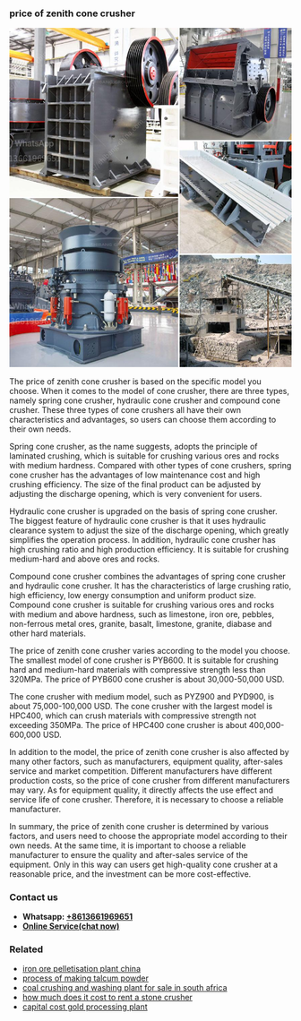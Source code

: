 <h3>price of zenith cone crusher</h3><img src='1704856898.jpg' alt=''><p>The price of zenith cone crusher is based on the specific model you choose. When it comes to the model of cone crusher, there are three types, namely spring cone crusher, hydraulic cone crusher and compound cone crusher. These three types of cone crushers all have their own characteristics and advantages, so users can choose them according to their own needs.</p><p>Spring cone crusher, as the name suggests, adopts the principle of laminated crushing, which is suitable for crushing various ores and rocks with medium hardness. Compared with other types of cone crushers, spring cone crusher has the advantages of low maintenance cost and high crushing efficiency. The size of the final product can be adjusted by adjusting the discharge opening, which is very convenient for users.</p><p>Hydraulic cone crusher is upgraded on the basis of spring cone crusher. The biggest feature of hydraulic cone crusher is that it uses hydraulic clearance system to adjust the size of the discharge opening, which greatly simplifies the operation process. In addition, hydraulic cone crusher has high crushing ratio and high production efficiency. It is suitable for crushing medium-hard and above ores and rocks.</p><p>Compound cone crusher combines the advantages of spring cone crusher and hydraulic cone crusher. It has the characteristics of large crushing ratio, high efficiency, low energy consumption and uniform product size. Compound cone crusher is suitable for crushing various ores and rocks with medium and above hardness, such as limestone, iron ore, pebbles, non-ferrous metal ores, granite, basalt, limestone, granite, diabase and other hard materials.</p><p>The price of zenith cone crusher varies according to the model you choose. The smallest model of cone crusher is PYB600. It is suitable for crushing hard and medium-hard materials with compressive strength less than 320MPa. The price of PYB600 cone crusher is about 30,000-50,000 USD.</p><p>The cone crusher with medium model, such as PYZ900 and PYD900, is about 75,000-100,000 USD. The cone crusher with the largest model is HPC400, which can crush materials with compressive strength not exceeding 350MPa. The price of HPC400 cone crusher is about 400,000-600,000 USD.</p><p>In addition to the model, the price of zenith cone crusher is also affected by many other factors, such as manufacturers, equipment quality, after-sales service and market competition. Different manufacturers have different production costs, so the price of cone crusher from different manufacturers may vary. As for equipment quality, it directly affects the use effect and service life of cone crusher. Therefore, it is necessary to choose a reliable manufacturer.</p><p>In summary, the price of zenith cone crusher is determined by various factors, and users need to choose the appropriate model according to their own needs. At the same time, it is important to choose a reliable manufacturer to ensure the quality and after-sales service of the equipment. Only in this way can users get high-quality cone crusher at a reasonable price, and the investment can be more cost-effective.</p><h3>Contact us</h3><ul><li><strong>Whatsapp:&nbsp;<a href="https://wa.me/8613661969651">+8613661969651</a></strong></li><li><a href="https://swt.shibang-china.com/?git&amp;zhl&amp;price of zenith cone crusher"><strong>Online Service(chat now)</strong></a></li></ul><h3>Related</h3><ul><li><a href='iron ore pelletisation plant china.md'>iron ore pelletisation plant china</a></li><li><a href='process of making talcum powder.md'>process of making talcum powder</a></li><li><a href='coal crushing and washing plant for sale in south africa.md'>coal crushing and washing plant for sale in south africa</a></li><li><a href='how much does it cost to rent a stone crusher.md'>how much does it cost to rent a stone crusher</a></li><li><a href='capital cost gold processing plant.md'>capital cost gold processing plant</a></li></ul>